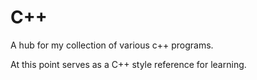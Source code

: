 # C++
A hub for my collection of various c++ programs.

At this point serves as a C++ style reference for learning.
